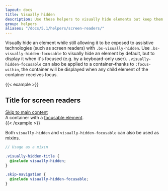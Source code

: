```yaml
---
layout: docs
title: Visually hidden
description: Use these helpers to visually hide elements but keep them accessible to assistive technologies.
group: helpers
aliases: "/docs/5.1/helpers/screen-readers/"
---
```


Visually hide an element while still allowing it to be exposed to assistive technologies (such as screen readers) with `.bs-visually-hidden`. Use `.bs-visually-hidden-focusable` to visually hide an element by default, but to display it when it's focused (e.g. by a keyboard-only user). `.visually-hidden-focusable` can also be applied to a container–thanks to `:focus-within`, the container will be displayed when any child element of the container receives focus.

{{< example >}}
<h2 class="bs-visually-hidden">Title for screen readers</h2>
<a class="bs-visually-hidden-focusable" href="#content">Skip to main content</a>
<div class="bs-visually-hidden-focusable">A container with a <a href="#">focusable element</a>.</div>
{{< /example >}}

Both `visually-hidden` and `visually-hidden-focusable` can also be used as mixins.

```scss
// Usage as a mixin

.visually-hidden-title {
  @include visually-hidden;
}

.skip-navigation {
  @include visually-hidden-focusable;
}
```
